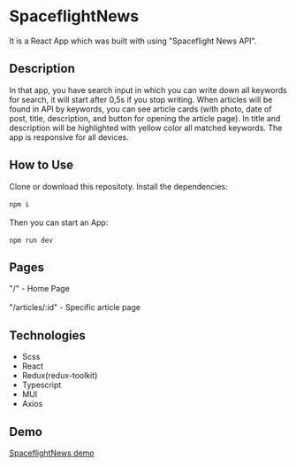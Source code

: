 # SpaceflightNews
It is a React App which was built with using "Spaceflight News API".
## Description
In that app, you have search input in which you can write down all keywords for search, it will start after 0,5s if you stop writing. When articles will be found in API by keywords, you can see article cards (with photo, date of post, title, description, and button for opening the article page). In title and description will be highlighted with yellow color all matched keywords. The app is responsive for all devices.
## How to Use
Clone or download this repositoty.
Install the dependencies:
<br><br>
`npm i`
<br><br>
Then you can start an App:
<br><br>
`npm run dev`
## Pages
"/" - Home Page<br><br>
"/articles/:id" - Specific article page
## Technologies
- Scss
- React
- Redux(redux-toolkit)
- Typescript
- MUI
- Axios
## Demo
[SpaceflightNews demo](https://pidhorodetskyi-spaceflight-news.netlify.app/)
